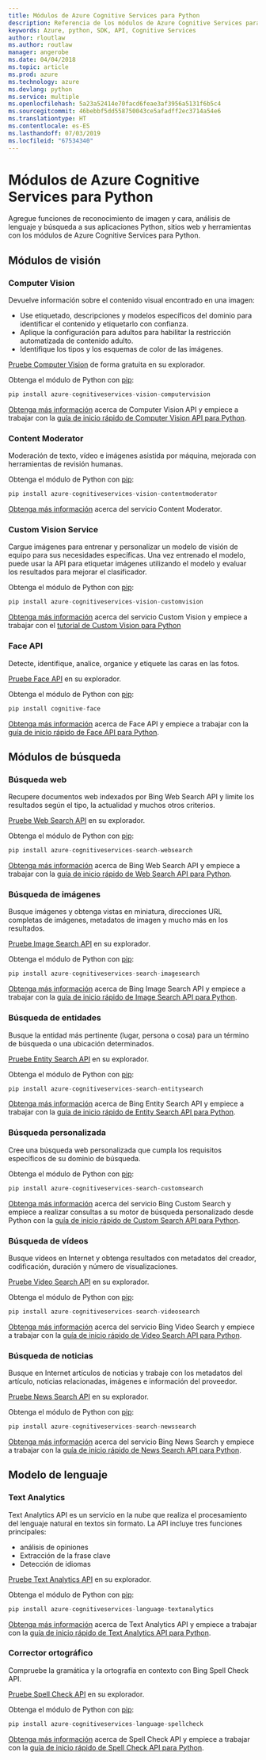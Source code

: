 ```yaml
---
title: Módulos de Azure Cognitive Services para Python
description: Referencia de los módulos de Azure Cognitive Services para Python
keywords: Azure, python, SDK, API, Cognitive Services
author: rloutlaw
ms.author: routlaw
manager: angerobe
ms.date: 04/04/2018
ms.topic: article
ms.prod: azure
ms.technology: azure
ms.devlang: python
ms.service: multiple
ms.openlocfilehash: 5a23a52414e70facd6feae3af3956a5131f6b5c4
ms.sourcegitcommit: 46bebbf5dd558750043ce5afadff2ec3714a54e6
ms.translationtype: HT
ms.contentlocale: es-ES
ms.lasthandoff: 07/03/2019
ms.locfileid: "67534340"
---
```

# <a name="azure-cognitive-services-modules-for-python"></a>Módulos de Azure Cognitive Services para Python

Agregue funciones de reconocimiento de imagen y cara, análisis de lenguaje y búsqueda a sus aplicaciones Python, sitios web y herramientas con los módulos de Azure Cognitive Services para Python.

## <a name="vision-modules"></a>Módulos de visión

### <a name="computer-vision"></a>Computer Vision 

Devuelve información sobre el contenido visual encontrado en una imagen:

- Use etiquetado, descripciones y modelos específicos del dominio para identificar el contenido y etiquetarlo con confianza.
- Aplique la configuración para adultos para habilitar la restricción automatizada de contenido adulto.
- Identifique los tipos y los esquemas de color de las imágenes.

[Pruebe Computer Vision](https://azure.microsoft.com/en-us/services/cognitive-services/computer-vision/) de forma gratuita en su explorador.

Obtenga el módulo de Python con [pip](https://pip.pypa.io/en/stable/quickstart/):

```python
pip install azure-cognitiveservices-vision-computervision
```

[Obtenga más información](/azure/cognitive-services/computer-vision/home) acerca de Computer Vision API y empiece a trabajar con la [guía de inicio rápido de Computer Vision API para Python](/azure/cognitive-services/computer-vision/quickstarts/python).

### <a name="content-moderator"></a>Content Moderator

Moderación de texto, vídeo e imágenes asistida por máquina, mejorada con herramientas de revisión humanas.

Obtenga el módulo de Python con [pip](https://pip.pypa.io/en/stable/quickstart/):

```python
pip install azure-cognitiveservices-vision-contentmoderator
```

[Obtenga más información](/azure/cognitive-services/content-moderator/overview) acerca del servicio Content Moderator.

### <a name="custom-vision-service"></a>Custom Vision Service

Cargue imágenes para entrenar y personalizar un modelo de visión de equipo para sus necesidades específicas. Una vez entrenado el modelo, puede usar la API para etiquetar imágenes utilizando el modelo y evaluar los resultados para mejorar el clasificador.

Obtenga el módulo de Python con [pip](https://pip.pypa.io/en/stable/quickstart/):

```python
pip install azure-cognitiveservices-vision-customvision
```

[Obtenga más información](/azure/cognitive-services/Custom-Vision-Service/home) acerca del servicio Custom Vision y empiece a trabajar con el [tutorial de Custom Vision para Python](/azure/cognitive-services/Custom-Vision-Service/python-tutorial)

### <a name="face-api"></a>Face API

Detecte, identifique, analice, organice y etiquete las caras en las fotos. 

[Pruebe Face API](https://azure.microsoft.com/en-us/services/cognitive-services/face/) en su explorador.

Obtenga el módulo de Python con [pip](https://pip.pypa.io/en/stable/quickstart/):

```python
pip install cognitive-face
```

[Obtenga más información](/azure/cognitive-services/face/overview) acerca de Face API y empiece a trabajar con la [guía de inicio rápido de Face API para Python](/azure/cognitive-services/Face/Tutorials/FaceAPIinPythonTutorial).

## <a name="search-modules"></a>Módulos de búsqueda

### <a name="web-search"></a>Búsqueda web

Recupere documentos web indexados por Bing Web Search API y limite los resultados según el tipo, la actualidad y muchos otros criterios. 

[Pruebe Web Search API](https://azure.microsoft.com/en-us/services/cognitive-services/bing-web-search-api/) en su explorador.

Obtenga el módulo de Python con [pip](https://pip.pypa.io/en/stable/quickstart/):

```python
pip install azure-cognitiveservices-search-websearch
```

[Obtenga más información](/azure/cognitive-services/bing-web-search/overview) acerca de Bing Web Search API y empiece a trabajar con la [guía de inicio rápido de Web Search API para Python](/azure/cognitive-services/bing-web-search/quickstarts/python).

### <a name="image-search"></a>Búsqueda de imágenes

Busque imágenes y obtenga vistas en miniatura, direcciones URL completas de imágenes, metadatos de imagen y mucho más en los resultados.

[Pruebe Image Search API](https://azure.microsoft.com/en-us/services/cognitive-services/bing-image-search-api/) en su explorador.

Obtenga el módulo de Python con [pip](https://pip.pypa.io/en/stable/quickstart/):

```python
pip install azure-cognitiveservices-search-imagesearch
```

[Obtenga más información](/azure/cognitive-services/bing-image-search/overview) acerca de Bing Image Search API y empiece a trabajar con la [guía de inicio rápido de Image Search API para Python](/azure/cognitive-services/bing-image-search/quickstarts/python).


### <a name="entity-search"></a>Búsqueda de entidades

Busque la entidad más pertinente (lugar, persona o cosa) para un término de búsqueda o una ubicación determinados.

[Pruebe Entity Search API](https://azure.microsoft.com/services/cognitive-services/bing-entity-search-api/) en su explorador.

Obtenga el módulo de Python con [pip](https://pip.pypa.io/en/stable/quickstart/):

```python
pip install azure-cognitiveservices-search-entitysearch
```

[Obtenga más información](/azure/cognitive-services/bing-entities-search/search-the-web) acerca de Bing Entity Search API y empiece a trabajar con la [guía de inicio rápido de Entity Search API para Python](/azure/cognitive-services/bing-entities-search/quickstarts/python).

### <a name="custom-search"></a>Búsqueda personalizada

Cree una búsqueda web personalizada que cumpla los requisitos específicos de su dominio de búsqueda.

Obtenga el módulo de Python con [pip](https://pip.pypa.io/en/stable/quickstart/):

```python
pip install azure-cognitiveservices-search-customsearch
```

[Obtenga más información](/azure/cognitive-services/bing-custom-search/) acerca del servicio Bing Custom Search y empiece a realizar consultas a su motor de búsqueda personalizado desde Python con la [guía de inicio rápido de Custom Search API para Python](/azure/cognitive-services/bing-custom-search/call-endpoint-python).

### <a name="video-search"></a>Búsqueda de vídeos

Busque vídeos en Internet y obtenga resultados con metadatos del creador, codificación, duración y número de visualizaciones.

[Pruebe Video Search API](https://azure.microsoft.com/services/cognitive-services/bing-video-search-api/) en su explorador.

Obtenga el módulo de Python con [pip](https://pip.pypa.io/en/stable/quickstart/):

```python
pip install azure-cognitiveservices-search-videosearch
```

[Obtenga más información](/azure/cognitive-services/bing-video-search/search-the-web) acerca del servicio Bing Video Search y empiece a trabajar con la [guía de inicio rápido de Video Search API para Python](/azure/cognitive-services/bing-video-search/python).


### <a name="news-search"></a>Búsqueda de noticias

Busque en Internet artículos de noticias y trabaje con los metadatos del artículo, noticias relacionadas, imágenes e información del proveedor.

[Pruebe News Search API](https://azure.microsoft.com/services/cognitive-services/bing-news-search-api/) en su explorador.

Obtenga el módulo de Python con [pip](https://pip.pypa.io/en/stable/quickstart/):

```python
pip install azure-cognitiveservices-search-newssearch
```

[Obtenga más información](/azure/cognitive-services/bing-news-search/search-the-web) acerca del servicio Bing News Search y empiece a trabajar con la [guía de inicio rápido de News Search API para Python](/azure/cognitive-services/bing-news-search/python).


## <a name="language-modules"></a>Modelo de lenguaje

### <a name="text-analytics"></a>Text Analytics 

Text Analytics API es un servicio en la nube que realiza el procesamiento del lenguaje natural en textos sin formato. La API incluye tres funciones principales:

- análisis de opiniones
- Extracción de la frase clave
- Detección de idiomas

[Pruebe Text Analytics API](https://azure.microsoft.com/en-us/services/cognitive-services/text-analytics/) en su explorador.

Obtenga el módulo de Python con [pip](https://pip.pypa.io/en/stable/quickstart/):

```python
pip install azure-cognitiveservices-language-textanalytics
```

[Obtenga más información](/azure/cognitive-services/text-analytics/overview) acerca de Text Analytics API y empiece a trabajar con la [guía de inicio rápido de Text Analytics API para Python](/azure/cognitive-services/text-analytics/quickstarts/python).


### <a name="spell-check"></a>Corrector ortográfico

Compruebe la gramática y la ortografía en contexto con Bing Spell Check API.

[Pruebe Spell Check API](https://azure.microsoft.com/en-us/services/cognitive-services/spell-check/) en su explorador.

Obtenga el módulo de Python con [pip](https://pip.pypa.io/en/stable/quickstart/):

```python
pip install azure-cognitiveservices-language-spellcheck
```

[Obtenga más información](/azure/cognitive-services/bing-spell-check/proof-text) acerca de Spell Check API y empiece a trabajar con la [guía de inicio rápido de Spell Check API para Python](/azure/cognitive-services/bing-spell-check/quickstarts/python).
